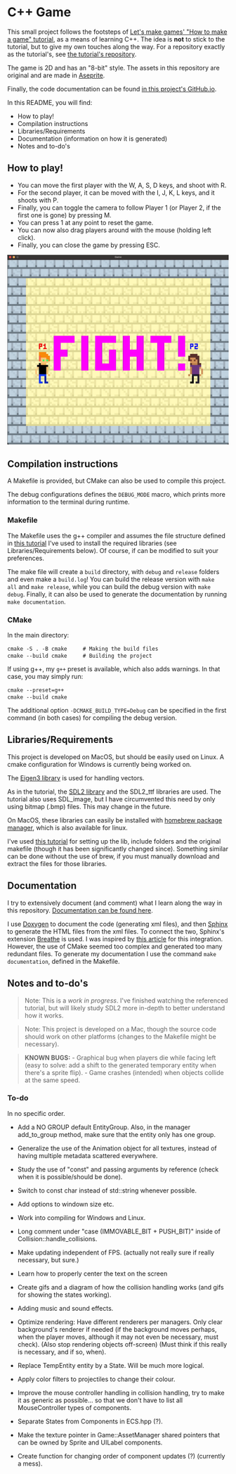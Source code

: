 # C++ Game

This small project follows the footsteps of [Let's make games' "How to make a
game"
tutorial](https://www.youtube.com/watch?v=QQzAHcojEKg&list=PLhfAbcv9cehhkG7ZQK0nfIGJC_C-wSLrx),
as a means of learning C++. The idea is **not**
to stick to the tutorial, but to give my own touches along the
way. For a repository exactly as the tutorial's, see [the tutorial's
repository](https://github.com/carlbirch/BirchEngine).

The game is 2D and has an "8-bit" style. The assets in this
repository are original and are made in [Aseprite](https://www.aseprite.org/).

Finally, the code documentation can be found [in this project's GitHub.io](https://antoniorochaaz.github.io/CPP-Game/).

In this README, you will find:
- How to play!
- Compilation instructions
- Libraries/Requirements
- Documentation (information on how it is generated)
- Notes and to-do's

## How to play!
- You can move the first player with the W, A, S, D keys, and shoot with R.
- For the second player, it can be moved with the I, J, K, L keys, and it shoots with P.
- Finally, you can toggle the camera to follow Player 1 (or Player 2, if the first one is gone) by pressing M.
- You can press 1 at any point to reset the game.
- You can now also drag players around with the mouse (holding left click).
- Finally, you can close the game by pressing ESC.

![Current state of development](assets/current.gif)

## Compilation instructions

A Makefile is provided, but CMake can also be used to compile this project.

The debug configurations defines the `DEBUG_MODE` macro, which
prints more information to the terminal during runtime.

### Makefile

The Makefile uses the g++ compiler and assumes the file structure defined in
[this tutorial](https://youtu.be/Dyz9O7s7B8w?si=E45KSeGEoCbQo0OK) I've used to install the required libraries (see
Libraries/Requirements below). Of course, if can be modified to suit your preferences.

The make file will create a `build` directory, with `debug` and `release` folders
and even make a `build.log`! You can build the release version with `make all` and
`make release`, while you can build the debug version with `make debug`. Finally, it
can also be used to generate the documentation by running `make documentation`.

### CMake
In the main directory:

```
cmake -S . -B cmake     # Making the build files
cmake --build cmake     # Building the project
```

If using g++, my `g++` preset is available, which also adds warnings. In that case,
you may simply run:

```
cmake --preset=g++
cmake --build cmake
```

The additional option `-DCMAKE_BUILD_TYPE=Debug` can be specified in the first 
command (in both cases) for compiling the debug version.


## Libraries/Requirements

This project is developed on MacOS, but should be easily used on Linux. A 
cmake configuration for Windows is currently being worked on.

The [Eigen3 library](https://eigen.tuxfamily.org/index.php?title=Main_Page) is
used for handling vectors.

As in the tutorial, the [SDL2 library](https://www.libsdl.org/) and the SDL2_ttf
libraries are used. The tutorial also uses SDL_image, but I have circumvented this
need by only using bitmap (.bmp) files. This may change in the future.

On MacOS, these libraries can easily be installed with [homebrew package manager](https://brew.sh/),
which is also available for linux. 

I've used [this tutorial](https://youtu.be/Dyz9O7s7B8w?si=E45KSeGEoCbQo0OK)
for setting up the lib, include folders and the original makefile (though it has
been significantly changed since). Something similar can be done without the use of
brew, if you must manually download and extract the files for those libraries.


## Documentation

I try to extensively document (and comment) what I learn along the
way in this repository. [Documentation can be found here](https://antoniorochaaz.github.io/CPP-Game/).

I use [Doxygen](https://www.doxygen.nl/) to document the code (generating xml files), and then [Sphinx](https://www.sphinx-doc.org/en/master/)
to generate the HTML files from the xml files. To connect the two, Sphinx's extension [Breathe](https://breathe.readthedocs.io/en/latest/) is used. 
I was inspired by [this article](https://devblogs.microsoft.com/cppblog/clear-functional-c-documentation-with-sphinx-breathe-doxygen-cmake/) for
this integration. However, the use of CMake seemed too complex and generated too many redundant files. To generate my documentation I use the
command ``make documentation``, defined in the Makefile.

## Notes and to-do's

> Note:
    This is a *work in progress*. I've finished watching the referenced tutorial, but will likely study SDL2 more in-depth to better understand how it works.

> Note:
    This project is developed on a Mac, though the source code should work on
    other platforms (changes to the Makefile might be necessary).

> **KNOWN BUGS:**
    - Graphical bug when players die while facing left (easy to solve: add a shift to the generated temporary entity when there's a sprite flip).
    - Game crashes (intended) when objects collide at the same speed.
 
### To-do

In no specific order.

- Add a NO GROUP default EntityGroup. Also, in the manager add_to_group method, make sure that the entity only has one group.
- Generalize the use of the Animation object for all textures, instead of having multiple metadata scattered everywhere.

- Study the use of "const" and passing arguments by reference (check when it is possible/should be done).
- Switch to const char instead of std::string whenever possible.
- Add options to windown size etc.
- Work into compiling for Windows and Linux.
- Long comment under "case (IMMOVABLE_BIT + PUSH_BIT)" inside of Collision::handle_collisions.
- Make updating independent of FPS. (actually not really sure if really necessary, but sure.)
- Learn how to properly center the text on the screen
- Create gifs and a diagram of how the collision handling works (and gifs for showing the states working).
- Adding music and sound effects.

- Optimize rendering: Have different renderers per managers. Only clear background's renderer if needed (if the background moves perhaps, when the player moves, although it may not even be necessary, must check). (Also stop rendering objects off-screen) (Must think if this really is necessary, and if so, when).
- Replace TempEntity entity by a State. Will be much more logical.
- Apply color filters to projectiles to change their colour.
- Improve the mouse controller handling in collision handling, try to make it as generic as possible... so that we don't have to list all MouseController types of components.
- Separate States from Components in ECS.hpp (?).
- Make the texture pointer in Game::AssetManager shared pointers that can be owned by Sprite and UILabel components.
- Create function for changing order of component updates (?) (currently a mess).
